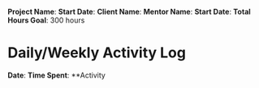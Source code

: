 **Project Name**:
**Start Date**: 
**Client Name**:
**Mentor Name**:
**Start Date**:
**Total Hours Goal**: 300 hours

# Daily/Weekly Activity Log
**Date**:
**Time Spent**:
**Activity
